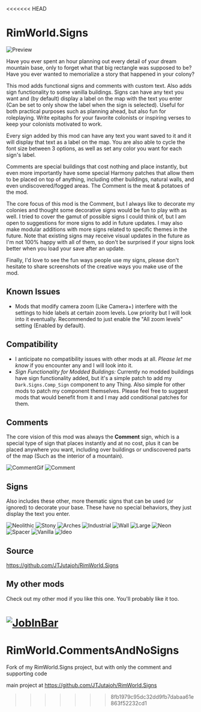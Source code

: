 <<<<<<< HEAD
# RimWorld.Signs

![Preview](https://i.imgur.com/TSGAvVb.jpeg)

Have you ever spent an hour planning out every detail of your dream mountain base, only to forget what that big rectangle was supposed to be? Have you ever wanted to memorialize a story that happened in your colony?

This mod adds functional signs and comments with custom text. Also adds sign functionality to some vanilla buildings. Signs can have any text you want and (by default) display a label on the map with the text you enter (Can be set to only show the label when the sign is selected). Useful for both practical purposes such as planning ahead, but also fun for roleplaying. Write epitaphs for your favorite colonists or inspiring verses to keep your colonists motivated to work.

Every sign added by this mod can have any text you want saved to it and it will display that text as a label on the map. You are also able to cycle the font size between 3 options, as well as set any color you want for each sign's label.

Comments are special buildings that cost nothing and place instantly, but even more importantly have some special Harmony patches that allow them to be placed on top of anything, including other buildings, natural walls, and even undiscovered/fogged areas. The Comment is the meat & potatoes of the mod.

The core focus of this mod is the Comment, but I always like to decorate my colonies and thought some decorative signs would be fun to play with as well. I tried to cover the gamut of possible signs I could think of, but I am open to suggestions for more signs to add in future updates. I may also make modular additions with more signs related to specific themes in the future.
Note that existing signs may receive visual updates in the future as I'm not 100% happy with all of them, so don't be surprised if your signs look better when you load your save after an update.

Finally, I'd love to see the fun ways people use my signs, please don't hesitate to share screenshots of the creative ways you make use of the mod.

<h2>Known Issues</h2>

* Mods that modify camera zoom (Like Camera+) interfere with the settings to hide labels at certain zoom levels. Low priority but I will look into it eventually. Recommended to just enable the "All zoom levels" setting (Enabled by default).

<h2>Compatibility</h2>

* I anticipate no compatibility issues with other mods at all. <i>Please let me know</i> if you encounter any and I will look into it.
* <i>Sign Functionality for Modded Buildings:</i> Currently no modded buildings have sign functionality added, but it's a simple patch to add my `Dark.Signs.Comp_Sign` component to any Thing. Also simple for other mods to patch my component themselves. Please feel free to suggest mods that would benefit from it and I may add conditional patches for them.

<h2>Comments</h2>
The core vision of this mod was always the <b>Comment</b> sign, which is a special type of sign that places instantly and at no cost, plus it can be placed anywhere you want, including over buildings or undiscovered parts of the map (Such as the interior of a mountain).

![CommentGif](https://i.imgur.com/gTgI145.gif)
![Comment](https://i.imgur.com/WJ5KiYl.png)

<h2>Signs</h2>
Also includes these other, more thematic signs that can be used (or ignored) to decorate your base. These have no special behaviors, they just display the text you enter.

![Neolithic](https://i.imgur.com/00uDlGp.png)
![Stony](https://i.imgur.com/H41LhQb.png)
![Arches](https://i.imgur.com/cc6B9V9.png)
![Industrial](https://i.imgur.com/m3ruxw4.png)
![Wall](https://i.imgur.com/bYbTHti.png)
![Large](https://i.imgur.com/t2P9k1J.png)
![Neon](https://i.imgur.com/KtpDXmO.png)
![Spacer](https://i.imgur.com/TMHXZJo.png)
![Vanilla](https://i.imgur.com/1Xd3U7q.png)
![Ideo](https://i.imgur.com/tSznE4p.png)


<h2>Source</h2>

https://github.com/JTJutajoh/RimWorld.Signs

<h2>My other mods</h2>

Check out my other mod if you like this one. You'll probably like it too.

[![JobInBar](https://i.imgur.com/R5ajTge.png)](https://steamcommunity.com/sharedfiles/filedetails/?id=2086300611&tscn=1629062262)
=======
# RimWorld.CommentsAndNoSigns
Fork of my RimWorld.Signs project, but with only the comment and supporting code

main project at https://github.com/JTJutajoh/RimWorld.Signs
>>>>>>> 8fb1979c95dc32dd9fb7dabaa61e863f52232cd1

